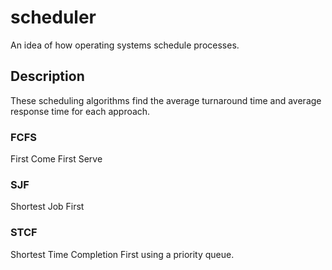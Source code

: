 # scheduler
An idea of how operating systems schedule processes. 

## Description
These scheduling algorithms find the average turnaround time and average response time for each approach. 
### FCFS
First Come First Serve
### SJF
Shortest Job First 
### STCF
Shortest Time Completion First using a priority queue. 
